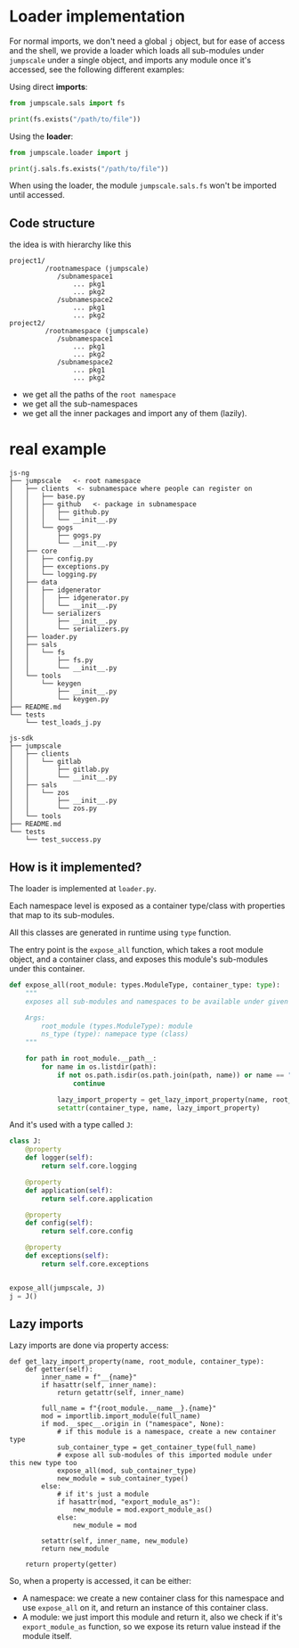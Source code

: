 # Loader implementation

For normal imports, we don't need a global `j` object, but for ease of access and the shell, we provide a loader which loads all sub-modules under `jumpscale` under a single object, and imports any module once it's accessed, see the following different examples:

Using direct **imports**:
```python
from jumpscale.sals import fs

print(fs.exists("/path/to/file"))
```

Using the **loader**:

```python
from jumpscale.loader import j

print(j.sals.fs.exists("/path/to/file"))
```

When using the loader, the module `jumpscale.sals.fs` won't be imported until accessed.


## Code structure
the idea is with hierarchy like this
```
project1/
         /rootnamespace (jumpscale)
            /subnamespace1
                ... pkg1
                ... pkg2
            /subnamespace2
                ... pkg1
                ... pkg2
project2/
         /rootnamespace (jumpscale)
            /subnamespace1
                ... pkg1
                ... pkg2
            /subnamespace2
                ... pkg1
                ... pkg2
```
- we get all the paths of the `root namespace`
- we get all the sub-namespaces
- we get all the inner packages and import any of them (lazily).


# real example
```
js-ng
├── jumpscale   <- root namespace
│   ├── clients  <- subnamespace where people can register on
│   │   ├── base.py
│   │   ├── github   <- package in subnamespace
│   │   │   ├── github.py
│   │   │   └── __init__.py
│   │   └── gogs
│   │       ├── gogs.py
│   │       └── __init__.py
│   ├── core
│   │   ├── config.py
│   │   ├── exceptions.py
│   │   └── logging.py
│   ├── data
│   │   ├── idgenerator
│   │   │   ├── idgenerator.py
│   │   │   └── __init__.py
│   │   └── serializers
│   │       ├── __init__.py
│   │       └── serializers.py
│   ├── loader.py
│   ├── sals
│   │   └── fs
│   │       ├── fs.py
│   │       └── __init__.py
│   └── tools
│       └── keygen
│           ├── __init__.py
│           └── keygen.py
├── README.md
└── tests
    └── test_loads_j.py
```

```
js-sdk
├── jumpscale
│   ├── clients
│   │   └── gitlab
│   │       ├── gitlab.py
│   │       └── __init__.py
│   ├── sals
│   │   └── zos
│   │       ├── __init__.py
│   │       └── zos.py
│   └── tools
├── README.md
└── tests
    └── test_success.py
```


## How is it implemented?

The loader is implemented at `loader.py`.

Each namespace level is exposed as a container type/class with properties that map to its sub-modules.

All this classes are generated in runtime using `type` function.


The entry point is the `expose_all` function, which takes a root module object, and a container class, and exposes this module's sub-modules under this container.

```python
def expose_all(root_module: types.ModuleType, container_type: type):
    """
    exposes all sub-modules and namespaces to be available under given container type (class)

    Args:
        root_module (types.ModuleType): module
        ns_type (type): namepace type (class)
    """

    for path in root_module.__path__:
        for name in os.listdir(path):
            if not os.path.isdir(os.path.join(path, name)) or name == "__pycache__":
                continue

            lazy_import_property = get_lazy_import_property(name, root_module, container_type)
            setattr(container_type, name, lazy_import_property)
```


And it's used with a type called `J`:

```python
class J:
    @property
    def logger(self):
        return self.core.logging

    @property
    def application(self):
        return self.core.application

    @property
    def config(self):
        return self.core.config

    @property
    def exceptions(self):
        return self.core.exceptions


expose_all(jumpscale, J)
j = J()
```

## Lazy imports

Lazy imports are done via property access:

```
def get_lazy_import_property(name, root_module, container_type):
    def getter(self):
        inner_name = f"__{name}"
        if hasattr(self, inner_name):
            return getattr(self, inner_name)

        full_name = f"{root_module.__name__}.{name}"
        mod = importlib.import_module(full_name)
        if mod.__spec__.origin in ("namespace", None):
            # if this module is a namespace, create a new container type
            sub_container_type = get_container_type(full_name)
            # expose all sub-modules of this imported module under this new type too
            expose_all(mod, sub_container_type)
            new_module = sub_container_type()
        else:
            # if it's just a module
            if hasattr(mod, "export_module_as"):
                new_module = mod.export_module_as()
            else:
                new_module = mod

        setattr(self, inner_name, new_module)
        return new_module

    return property(getter)
```

So, when a property is accessed, it can be either:

* A namespace: we create a new container class for this namespace and use `expose_all` on it, and return an instance of this container class.
* A module: we just import this module and return it, also we check if it's `export_module_as` function, so we expose its return value instead if the module itself.
